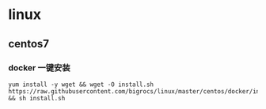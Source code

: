 # linux

## centos7
### docker 一键安装
```
yum install -y wget && wget -O install.sh https://raw.githubusercontent.com/bigrocs/linux/master/centos/docker/install.sh && sh install.sh
```
